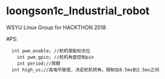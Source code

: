 # loongson1c_Industrial_robot
WSYU Linux Group for HACKTHON 2018

#PS:
```
  int pwm_enable; //舵机使能标志位
	int pwm_gpio; //舵机角度控制pin
	int period;//周期
  int high_us;//高电平脉宽，决定舵机转角，限制在0.5ms到2.5ms之间
```
